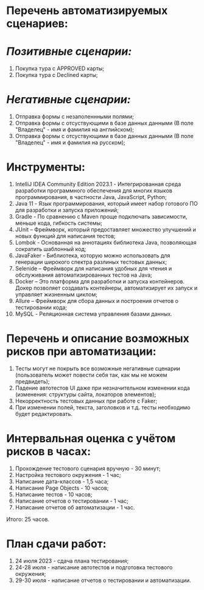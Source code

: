 # **Перечень автоматизируемых сценариев:**

# ***Позитивные сценарии:***
1. Покупка тура с APPROVED карты;
2. Покупка тура с Declined карты;

# ***Негативные сценарии:***
1. Отправка формы с незаполеннными полями;
2. Отправка формы с отсуствующими в базе данных данными (В поле "Владелец" - имя и фамилия на английском);
3. Отправка формы с отсуствующими в базе данных данными (В поле "Владелец" - имя и фамилия на русском);

# **Инструменты:**
1. IntelliJ IDEA Community Edition 2023.1 - Интегрированная среда разработки программного обеспечения для многих языков программирования, в частности Java, JavaScript, Python;
2. Java 11 - Язык программирования, который имеет набор готового ПО для разработки и запуска приложений;
3. Gradle - По сравнению с Maven проще подключать зависимости, меньше кода, гибкость системы;
4. JUnit – Фреймворк, который предоставляет множество улучшений и новых функций для написания тестов;
5. Lombok - Основанная на аннотациях библиотека Java, позволяющая сократить шаблонный код;
6. JavaFaker - Библиотека, которую можно использовать для генерации широкого спектра разлиных тестовых данных;
7. Selenide – Фреймворк для написания удобных для чтения и обслуживания автоматизированных тестов на Java;
8. Docker – Это платформа для разработки и запуска контейнеров. Докер позволяет создавать контейнеры, автоматизирует их запуск и управляет жизненным циклом;
9. Allure – Фреймворк для сбора данных и построения отчетов о тестировании кода;
10. MySQL - Реляционная система управления базами данных.

# **Перечень и описание возможных рисков при автоматизации:**
1. Тесты могут не покрыть все возможные негативные сценарии (пользователь может повести себя так, как мы не можем предвидеть);
2. Падение автотестов UI даже при незначительном изменении кода (изменения: структуры сайта, локаторов элементов);
3. Некорректность тестовых данных при работе с Faker;
4. При изменении полей, текста, заголовков и т.д. тесты необходимо будет редактировать.

# **Интервальная оценка с учётом рисков в часах:**
1. Прохождение тестового сценария вручную - 30 минут;
2. Настройка тестового окружения - 1 час;
3. Написание дата-классов - 1,5 часа;
4. Написание Page Objects - 10 часов;
5. Написание тестов - 10 часов;
6. Написание отчетов о тестировании - 1 час;
7. Написание отчетов об автоматизации - 1 час.

Итого: 25 часов.

# **План сдачи работ:**
1. 24 июля 2023 - сдача плана тестирования;
2. 24-28 июля - написание автотестов и подготовка тестового окружения;
3. 29-30 июля - написание отчетов о тестировании и автоматизации.
